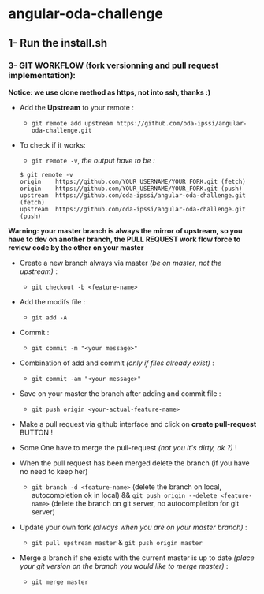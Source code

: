 # angular-oda-challenge

## 1- Run the install.sh

### 3- GIT WORKFLOW (fork versionning and pull request implementation):

**Notice: we use clone method as https, not into ssh, thanks :)**

- Add the **Upstream** to your remote :
    * `git remote add upstream https://github.com/oda-ipssi/angular-oda-challenge.git`

- To check if it works:
    * `git remote -v`, *the output have to be :*

  ```
  $ git remote -v
  origin    https://github.com/YOUR_USERNAME/YOUR_FORK.git (fetch)
  origin    https://github.com/YOUR_USERNAME/YOUR_FORK.git (push)
  upstream  https://github.com/oda-ipssi/angular-oda-challenge.git (fetch)
  upstream  https://github.com/oda-ipssi/angular-oda-challenge.git (push)
  ```

**Warning: your master branch is always the mirror of upstream, so you have to dev on another branch, the PULL REQUEST work flow force to review code by the other on your master**

- Create a new branch always via master *(be on master, not the upstream)* :
    * `git checkout -b <feature-name>`

- Add the modifs file :
    * `git add -A`

- Commit :
    * `git commit -m "<your message>"`

- Combination of add and commit *(only if files already exist)* :
    * `git commit -am "<your message>"`

- Save on your master the branch after adding and commit file :
    * `git push origin <your-actual-feature-name>`

- Make a pull request via github interface and click on **create pull-request** BUTTON !

- Some One have to merge the pull-request *(not you it's dirty, ok ?)* !

- When the pull request has been merged delete the branch (if you have no need to keep her)
    * `git branch -d <feature-name>` (delete the branch on local, autocompletion ok in local) && `git push origin --delete <feature-name>` (delete the branch on git server, no autocompletion for git server)

- Update your own fork *(always when you are on your master branch)* :
    * `git pull upstream master` & `git push origin master`

- Merge a branch if she exists with the current master is up to date *(place your git version on the branch you would like to merge master)* :
    * `git merge master`
